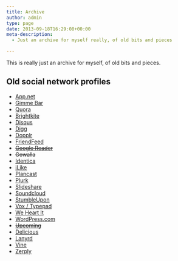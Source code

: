 ```yaml
---
title: Archive
author: admin
type: page
date: 2013-09-18T16:29:08+00:00
meta-description:
  - Just an archive for myself really, of old bits and pieces

---
```

This is really just an archive for myself, of old bits and pieces.

## Old social network profiles

  * <a class="url ss-appdotnet" href="http://alpha.app.net/nonimage" rel="me">App.net</a>
  * <a class="url gimmebar ss-link" href="http://gimmebar.com/user/nonimage" rel="me">Gimme Bar</a>
  * <a class="url ss-quora" href="http://www.quora.com/Andy-Lobban" rel="me">Quora</a>
  * [Brightkite][1]
  * [Disqus][2]
  * [Digg][3]
  * [Dopplr][4]
  * [FriendFeed][5]
  * <del><a href="http://www.google.co.uk/reader/shared/04256456184628682821">Google Reader</a></del>
  * <del>Gowalla</del>
  * [Identica][6]
  * [iLike][7]
  * [Plancast][8]
  * [Plurk][9]
  * [Slideshare][10]
  * [Soundcloud][11]
  * [StumbleUpon][12]
  * [Vox / Typepad][13]
  * [We Heart It][14]
  * [WordPress.com][15]
  * <del><a href="http://upcoming.yahoo.com/user/18397">Upcoming</a></del>
  * <a class="url" href="http://delicious.com/nonimage" rel="me">Delicious</a>
  * <a class="url" href="http://lanyrd.com/profile/nonimage" rel="me">Lanyrd</a>
  * <a class="url" href="https://vine.co/u/906274204301803520" rel="me">Vine</a>
  * <a class="url" href="http://zerply.com/nonimage" rel="me">Zerply</a>

 [1]: http://brightkite.com/people/nonimage
 [2]: http://www.disqus.com/nonimage/
 [3]: http://digg.com/nonimage
 [4]: http://www.dopplr.com/traveller/nonimage/
 [5]: http://friendfeed.com/nonimage
 [6]: http://identi.ca/nonimage
 [7]: http://www.ilike.com/user/nonimage
 [8]: http://plancast.com/nonimage
 [9]: http://www.plurk.com/nonimage
 [10]: http://www.slideshare.net/nonimage
 [11]: https://soundcloud.com/nonimage
 [12]: http://www.stumbleupon.com/stumbler/nonimage/
 [13]: https://nonimage.typepad.com/
 [14]: http://weheartit.com/nonimage
 [15]: http://nonimage.wordpress.com/